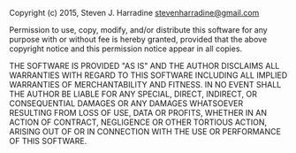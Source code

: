 
 Copyright (c) 2015, Steven J. Harradine <stevenharradine@gmail.com>
 
 Permission to use, copy, modify, and/or distribute this software for any
 purpose with or without fee is hereby granted, provided that the above
 copyright notice and this permission notice appear in all copies.
 
 THE SOFTWARE IS PROVIDED "AS IS" AND THE AUTHOR DISCLAIMS ALL WARRANTIES
 WITH REGARD TO THIS SOFTWARE INCLUDING ALL IMPLIED WARRANTIES OF
 MERCHANTABILITY AND FITNESS. IN NO EVENT SHALL THE AUTHOR BE LIABLE FOR
 ANY SPECIAL, DIRECT, INDIRECT, OR CONSEQUENTIAL DAMAGES OR ANY DAMAGES
 WHATSOEVER RESULTING FROM LOSS OF USE, DATA OR PROFITS, WHETHER IN AN
 ACTION OF CONTRACT, NEGLIGENCE OR OTHER TORTIOUS ACTION, ARISING OUT OF
 OR IN CONNECTION WITH THE USE OR PERFORMANCE OF THIS SOFTWARE.
